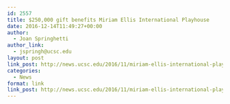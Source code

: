 ```yaml
---
id: 2557
title: $250,000 gift benefits Miriam Ellis International Playhouse
date: 2016-12-14T11:49:27+00:00
author:
  - Joan Springhetti
author_link:
  - jspringh@ucsc.edu
layout: post
link_post: http://news.ucsc.edu/2016/11/miriam-ellis-international-playhouse-endowment-feature.html
categories:
  - News
format: link
link_post: http://news.ucsc.edu/2016/11/miriam-ellis-international-playhouse-endowment-feature.html
---
```

